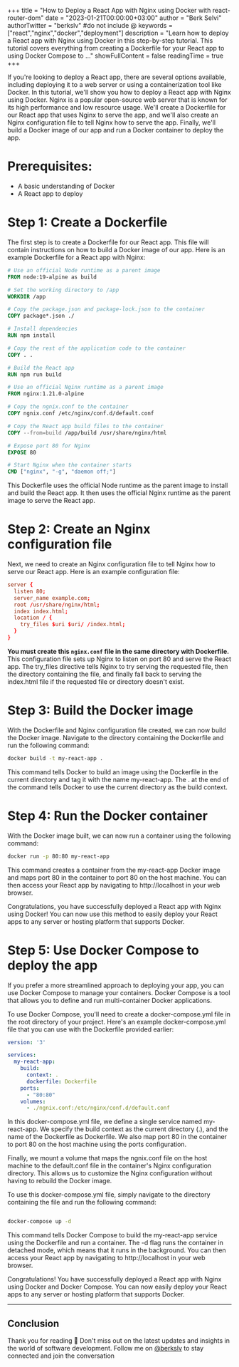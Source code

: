 +++
title = "How to Deploy a React App with Nginx using Docker with react-router-dom"
date = "2023-01-21T00:00:00+03:00"
author = "Berk Selvi"
authorTwitter = "berkslv" #do not include @
keywords = ["react","nginx","docker","deployment"] 
description = "Learn how to deploy a React app with Nginx using Docker in this step-by-step tutorial. This tutorial covers everything from creating a Dockerfile for your React app to using Docker Compose to ..." 
showFullContent = false
readingTime = true
+++

If you're looking to deploy a React app, there are several options available, including deploying it to a web server or using a containerization tool like Docker. In this tutorial, we'll show you how to deploy a React app with Nginx using Docker. Nginx is a popular open-source web server that is known for its high performance and low resource usage. We'll create a Dockerfile for our React app that uses Nginx to serve the app, and we'll also create an Nginx configuration file to tell Nginx how to serve the app. Finally, we'll build a Docker image of our app and run a Docker container to deploy the app.

# Prerequisites:

- A basic understanding of Docker
- A React app to deploy

# Step 1: Create a Dockerfile

The first step is to create a Dockerfile for our React app. This file will contain instructions on how to build a Docker image of our app. Here is an example Dockerfile for a React app with Nginx:

```Dockerfile
# Use an official Node runtime as a parent image
FROM node:19-alpine as build

# Set the working directory to /app
WORKDIR /app

# Copy the package.json and package-lock.json to the container
COPY package*.json ./

# Install dependencies
RUN npm install

# Copy the rest of the application code to the container
COPY . .

# Build the React app
RUN npm run build

# Use an official Nginx runtime as a parent image
FROM nginx:1.21.0-alpine

# Copy the ngnix.conf to the container
COPY ngnix.conf /etc/nginx/conf.d/default.conf

# Copy the React app build files to the container
COPY --from=build /app/build /usr/share/nginx/html

# Expose port 80 for Nginx
EXPOSE 80

# Start Nginx when the container starts
CMD ["nginx", "-g", "daemon off;"]
```

This Dockerfile uses the official Node runtime as the parent image to install and build the React app. It then uses the official Nginx runtime as the parent image to serve the React app.

# Step 2: Create an Nginx configuration file

Next, we need to create an Nginx configuration file to tell Nginx how to serve our React app. Here is an example configuration file:

```conf
server {
  listen 80;
  server_name example.com;
  root /usr/share/nginx/html;
  index index.html;
  location / {
    try_files $uri $uri/ /index.html;
  }
}
```

__You must create this `nginx.conf` file in the same directory with Dockerfile.__ This configuration file sets up Nginx to listen on port 80 and serve the React app. The try_files directive tells Nginx to try serving the requested file, then the directory containing the file, and finally fall back to serving the index.html file if the requested file or directory doesn't exist.

# Step 3: Build the Docker image

With the Dockerfile and Nginx configuration file created, we can now build the Docker image. Navigate to the directory containing the Dockerfile and run the following command:

```bash
docker build -t my-react-app .
```

This command tells Docker to build an image using the Dockerfile in the current directory and tag it with the name my-react-app. The . at the end of the command tells Docker to use the current directory as the build context.

# Step 4: Run the Docker container

With the Docker image built, we can now run a container using the following command:

```bash
docker run -p 80:80 my-react-app
```

This command creates a container from the my-react-app Docker image and maps port 80 in the container to port 80 on the host machine. You can then access your React app by navigating to http://localhost in your web browser.

Congratulations, you have successfully deployed a React app with Nginx using Docker! You can now use this method to easily deploy your React apps to any server or hosting platform that supports Docker.

# Step 5: Use Docker Compose to deploy the app

If you prefer a more streamlined approach to deploying your app, you can use Docker Compose to manage your containers. Docker Compose is a tool that allows you to define and run multi-container Docker applications.

To use Docker Compose, you'll need to create a docker-compose.yml file in the root directory of your project. Here's an example docker-compose.yml file that you can use with the Dockerfile provided earlier:

```yaml
version: '3'

services:
  my-react-app:
    build:
      context: .
      dockerfile: Dockerfile
    ports:
      - "80:80"
    volumes:
      - ./ngnix.conf:/etc/nginx/conf.d/default.conf
```

In this docker-compose.yml file, we define a single service named my-react-app. We specify the build context as the current directory (.), and the name of the Dockerfile as Dockerfile. We also map port 80 in the container to port 80 on the host machine using the ports configuration.

Finally, we mount a volume that maps the ngnix.conf file on the host machine to the default.conf file in the container's Nginx configuration directory. This allows us to customize the Nginx configuration without having to rebuild the Docker image.

To use this docker-compose.yml file, simply navigate to the directory containing the file and run the following command:

```bash

docker-compose up -d

```

This command tells Docker Compose to build the my-react-app service using the Dockerfile and run a container. The -d flag runs the container in detached mode, which means that it runs in the background. You can then access your React app by navigating to http://localhost in your web browser.

Congratulations! You have successfully deployed a React app with Nginx using Docker and Docker Compose. You can now easily deploy your React apps to any server or hosting platform that supports Docker.

---

## Conclusion

Thank you for reading 🎉 Don't miss out on the latest updates and insights in the world of software development. Follow me on [@berkslv](https://x.com/berkslv) to stay connected and join the conversation